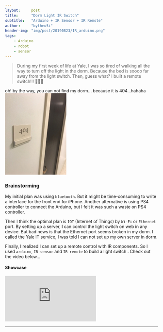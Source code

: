 ```yaml
---
layout:     post
title:      "Dorm Light IR Switch"
subtitle:   "Arduino + IR Sensor + IR Remote"
author:     "bythew3i"
header-img: "img/post/20190823/IR_arduino.png"
tags:
    - Arduino
    - robot
    - sensor
---
```


> During my first week of life at Yale, I was so tired of walking all the way to turn off the light in the dorm. Because the bed is soooo far away from the light switch. Then, guess what? I built a remote switch!!! :tada::tada::tada:

oh! by the way, you can not find my dorm... because it is 404...hahaha
<img src="/img/404.jpeg" alt="404" width="40%">

### Brainstorming
My initial plan was using `bluetooth`. But it might be time-consuming to write a interface for the front end for iPhone. Another alternative is using PS4 controller to connect the Arduino, but I felt it was such a waste on PS4 controller. 

Then I think the optimal plan is `IOT` (Internet of Things) by `Wi-Fi` or `Ethernet` port. By setting up a server, I can control the light switch on web in any device. But bad news is that the Ethernet port seems broken in my dorm. I called the Yale IT service, I was told I can not set up my own server in dorm. 

Finally, I realized I can set up a remote control with IR components. So I used `arduino`, `IR sensor` and `IR remote` to build a light switch . Check out the video below...


#### Showcase
<iframe src="https://www.youtube.com/embed/QKVqRtLmnKw" frameborder="0" allow="accelerometer; autoplay; encrypted-media; gyroscope; picture-in-picture" allowfullscreen></iframe>


---